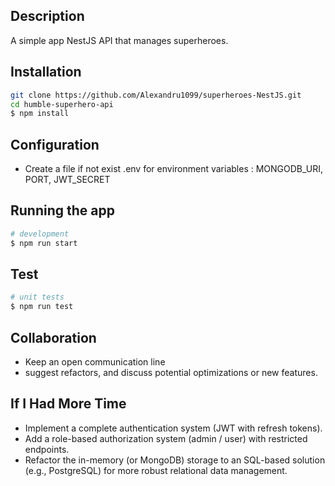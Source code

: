 ## Description

A simple app NestJS API that manages superheroes.

## Installation

```bash
git clone https://github.com/Alexandru1099/superheroes-NestJS.git
cd humble-superhero-api
$ npm install
```

## Configuration
- Create a file if not exist .env for environment variables : MONGODB_URI, PORT, JWT_SECRET

## Running the app

```bash
# development
$ npm run start
```

## Test

```bash
# unit tests
$ npm run test

```

## Collaboration
- Keep an open communication line
- suggest refactors, and discuss potential optimizations or new features.

## If I Had More Time
- Implement a complete authentication system (JWT with refresh tokens).
- Add a role-based authorization system (admin / user) with restricted endpoints.
- Refactor the in-memory (or MongoDB) storage to an SQL-based solution (e.g., PostgreSQL) for more robust relational data management.

